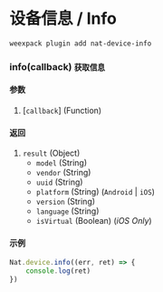 # 设备信息 / Info

```bash
weexpack plugin add nat-device-info
```

### info(callback) <small class="sub">获取信息</small>

#### 参数
1. [`callback`] (Function)

#### 返回
1. `result` (Object)
    - `model` (String)
    - `vendor` (String)
    - `uuid` (String)
    - `platform` (String) (`Android` | `iOS`)
    - `version` (String)
    - `language` (String)
    - `isVirtual` (Boolean) (*iOS Only*)

#### 示例
```js
Nat.device.info((err, ret) => {
    console.log(ret)
})
```
